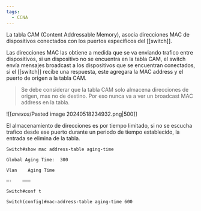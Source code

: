 ```yaml
---
tags:
  - CCNA
---
```

La tabla CAM (Content Addressable Memory), asocia direcciones MAC de dispositivos conectados con los puertos específicos del [[switch]].

Las direcciones MAC las obtiene a medida que se va enviando trafico entre dispositivos, si un dispositivo no se encuentra en la tabla CAM, el switch envía mensajes broadcast a los dispositivos que se encuentran conectados, si el [[switch]] recibe una respuesta, este agregara la MAC address y el puerto de origen a la tabla CAM.

> Se debe considerar que la tabla CAM solo almacena direcciones de origen, mas no de destino. Por eso nunca va a ver un broadcast MAC address en la tabla. 

![[_anexos_/Pasted image 20240518234932.png|500]]

El almacenamiento de direcciones es por tiempo limitado, si no se escucha trafico desde ese puerto durante un periodo de tiempo establecido, la entrada se elimina de la tabla. 

``` 
Switch#show mac address-table aging-time

Global Aging Time:  300

Vlan    Aging Time

—-    ———

Switch#conf t

Switch(config)#mac-address-table aging-time 600
```

